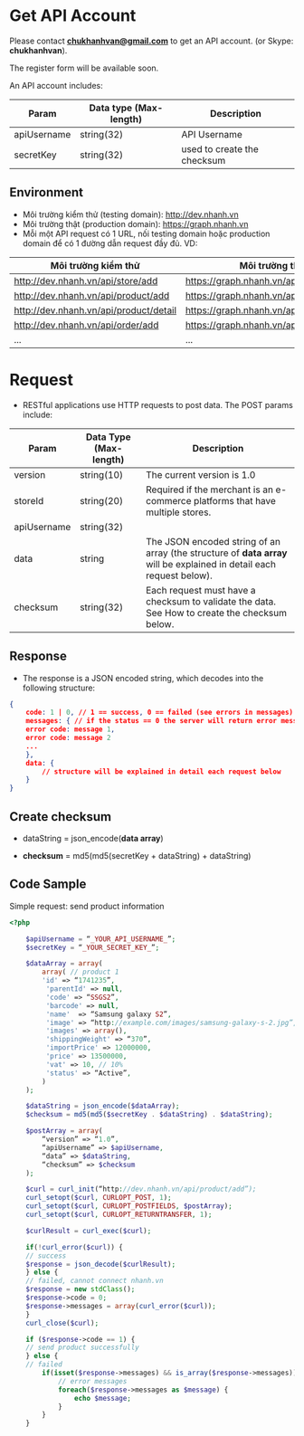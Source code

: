 # Get API Account

Please contact **chukhanhvan@gmail.com** to get an API account.
    (or Skype: **chukhanhvan**).

The register form will be available soon.

An API account includes:

Param | Data type (Max-length) | Description
------| -----------------------|------------
apiUsername | string(32) | API Username
secretKey | string(32) | used to create the checksum

## Environment
- Môi trường kiểm thử (testing domain): http://dev.nhanh.vn
- Môi trường thật (production domain): https://graph.nhanh.vn
- Mỗi một API request có 1 URL, nối testing domain hoặc production domain để có 1 đường dẫn request đầy đủ. VD:
 
Môi trường kiểm thử | Môi trường thật
---- | ------------
http://dev.nhanh.vn/api/store/add|https://graph.nhanh.vn/api/store/add
http://dev.nhanh.vn/api/product/add|https://graph.nhanh.vn/api/product/add
http://dev.nhanh.vn/api/product/detail | https://graph.nhanh.vn/api/product/detail
http://dev.nhanh.vn/api/order/add|https://graph.nhanh.vn/api/order/add
... | ...

# Request
- RESTful applications use HTTP requests to post data. The POST params include:

Param | Data Type (Max-length) | Description
-------- | ----------- | ---------
version | string(10) | The current version is 1.0
storeId | string(20) | Required if the merchant is an e-commerce platforms that have multiple stores.
apiUsername | string(32) | <p></p>
data | string | The JSON encoded string of an array (the structure of **data array** will be explained in detail each request below).
checksum | string(32) | Each request must have a checksum to validate the data. See How to create the checksum below.

## Response
- The response is a JSON encoded string, which decodes into the following structure:
```json
{
	code: 1 | 0, // 1 == success, 0 == failed (see errors in messages)
	messages: { // if the status == 0 the server will return error messages
	error code: message 1,
	error code: message 2
	...
	},
	data: {
		// structure will be explained in detail each request below
	}
}
```

## Create checksum
- dataString  = json_encode(**data array**)

- **checksum** = md5(md5(secretKey + dataString) + dataString)
 
## Code Sample
Simple request: send product information
```php
<?php

	$apiUsername = “_YOUR_API_USERNAME_”;
	$secretKey = “_YOUR_SECRET_KEY_”;

	$dataArray = array(
		array( // product 1
		'id' => “1741235”,
   		 'parentId' => null,
   		 'code' => “SSGS2”,
   		 'barcode' => null,
   		 'name'  => “Samsung galaxy S2”,
   		 'image' => “http://example.com/images/samsung-galaxy-s-2.jpg”,
   		 'images' => array(),
   		 'shippingWeight' => “370”,
   		 'importPrice' => 12000000,
   		 'price' => 13500000,
   		 'vat' => 10, // 10%
   		 'status' => “Active”,
		)
	);

	$dataString = json_encode($dataArray);
	$checksum = md5(md5($secretKey . $dataString) . $dataString);

	$postArray = array(
		“version” => “1.0”,
		“apiUsername” => $apiUsername,
		“data” => $dataString,
		“checksum” => $checksum
	);

	$curl = curl_init(“http://dev.nhanh.vn/api/product/add”);
	curl_setopt($curl, CURLOPT_POST, 1);
	curl_setopt($curl, CURLOPT_POSTFIELDS, $postArray);
	curl_setopt($curl, CURLOPT_RETURNTRANSFER, 1);

	$curlResult = curl_exec($curl);

	if(!curl_error($curl)) {
	// success
	$response = json_decode($curlResult);
	} else {
	// failed, cannot connect nhanh.vn
	$response = new stdClass();
	$response->code = 0;
	$response->messages = array(curl_error($curl));
	}
	curl_close($curl);

	if ($response->code == 1) {
	// send product successfully
	} else {
	// failed
		if(isset($response->messages) && is_array($response->messages)) {
			// error messages
			foreach($response->messages as $message) {
				echo $message;
			}
		}
	}

```